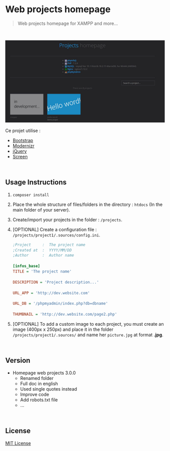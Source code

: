 # Web projects homepage
> Web projects homepage for XAMPP and more...

<br>

![Web projects homepage](.sources/demo-web-projects-homepage.gif "Web projects homepage")

Ce projet utilise :
* [Bootstrap](http://getbootstrap.com)
* [Modernizr](https://modernizr.com)
* [jQuery](http://jquery.com)
* [Screen](https://github.com/microweber/screen)

<br>

## Usage Instructions

1. `composer install`

2. Place the whole structure of files/folders in the directory : `htdocs` (In the main folder of your server).

3. Create/import your projects in the folder : `/projects`.

4. [OPTIONAL] Create a configuration file : `/projects/project1/.sources/config.ini`.

    ```ini
    ;Project     :  The project name
    ;Created at  :  YYYY/MM/DD
    ;Author      :  Author name
    
    [infos_base]
    TITLE = 'The project name'
    
    DESCRIPTION = 'Project description...'
    
    URL_APP = 'http://dev.website.com'
    
    URL_DB = '/phpmyadmin/index.php?db=dbname'
    
    THUMBNAIL = 'http://dev.website.com/page2.php'
    ```

5. [OPTIONAL] To add a custom image to each project, you must create an image (400px x 250px) and place it in the folder `/projects/project1/.sources/` and name her `picture.jpg` at format **.jpg**.

<br>

## Version

- Homepage web projects 3.0.0
    - Renamed folder
    - Full doc in english
    - Used single quotes instead
    - Improve code
    - Add robots.txt file
    - ...

<br>
 
## License

[MIT License](LICENSE)
